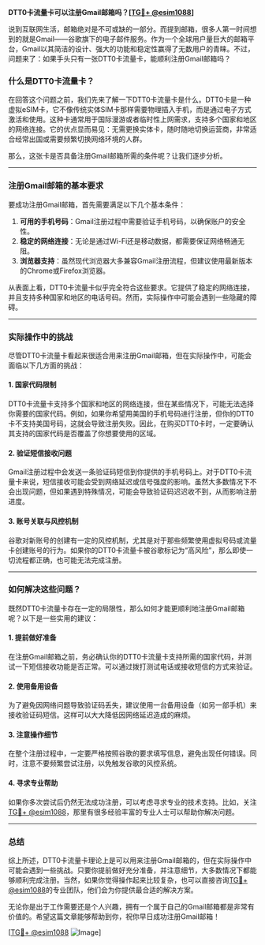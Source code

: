 **DTT0卡流量卡可以注册Gmail邮箱吗？[[TG💪+ @esim1088](https://t.me/s/esim1088)]**

说到互联网生活，邮箱绝对是不可或缺的一部分。而提到邮箱，很多人第一时间想到的就是Gmail——谷歌旗下的电子邮件服务。作为一个全球用户量巨大的邮箱平台，Gmail以其简洁的设计、强大的功能和稳定性赢得了无数用户的青睐。不过，问题来了：如果手头只有一张DTT0卡流量卡，能顺利注册Gmail邮箱吗？

### 什么是DTT0卡流量卡？

在回答这个问题之前，我们先来了解一下DTT0卡流量卡是什么。DTT0卡是一种虚拟eSIM卡，它不像传统实体SIM卡那样需要物理插入手机，而是通过电子方式激活和使用。这种卡通常用于国际漫游或者临时性上网需求，支持多个国家和地区的网络连接。它的优点显而易见：无需更换实体卡，随时随地切换运营商，非常适合经常出国或需要频繁切换网络环境的人群。

那么，这张卡是否具备注册Gmail邮箱所需的条件呢？让我们逐步分析。

---

### 注册Gmail邮箱的基本要求

要成功注册Gmail邮箱，首先需要满足以下几个基本条件：

1. **可用的手机号码**：Gmail注册过程中需要验证手机号码，以确保账户的安全性。
2. **稳定的网络连接**：无论是通过Wi-Fi还是移动数据，都需要保证网络畅通无阻。
3. **浏览器支持**：虽然现代浏览器大多兼容Gmail注册流程，但建议使用最新版本的Chrome或Firefox浏览器。

从表面上看，DTT0卡流量卡似乎完全符合这些要求。它提供了稳定的网络连接，并且支持多种国家和地区的电话号码。然而，实际操作中可能会遇到一些隐藏的障碍。

---

### 实际操作中的挑战

尽管DTT0卡流量卡看起来很适合用来注册Gmail邮箱，但在实际操作中，可能会面临以下几方面的挑战：

#### 1. 国家代码限制
DTT0卡流量卡支持多个国家和地区的网络连接，但在某些情况下，可能无法选择你需要的国家代码。例如，如果你希望用美国的手机号码进行注册，但你的DTT0卡不支持美国号码，这就会导致注册失败。因此，在购买DTT0卡时，一定要确认其支持的国家代码是否覆盖了你想要使用的区域。

#### 2. 验证短信接收问题
Gmail注册过程中会发送一条验证码短信到你提供的手机号码上。对于DTT0卡流量卡来说，短信接收可能会受到网络延迟或信号强度的影响。虽然大多数情况下不会出现问题，但如果遇到特殊情况，可能会导致验证码迟迟收不到，从而影响注册进度。

#### 3. 账号关联与风控机制
谷歌对新账号的创建有一定的风控机制，尤其是对于那些频繁使用虚拟号码或流量卡创建账号的行为。如果你的DTT0卡流量卡被谷歌标记为“高风险”，那么即使一切流程都正确，也可能无法完成注册。

---

### 如何解决这些问题？

既然DTT0卡流量卡存在一定的局限性，那么如何才能更顺利地注册Gmail邮箱呢？以下是一些实用的建议：

#### 1. 提前做好准备
在注册Gmail邮箱之前，务必确认你的DTT0卡流量卡支持所需的国家代码，并测试一下短信接收功能是否正常。可以通过拨打测试电话或接收短信的方式来验证。

#### 2. 使用备用设备
为了避免因网络问题导致验证码丢失，建议使用一台备用设备（如另一部手机）来接收验证码短信。这样可以大大降低因网络延迟造成的麻烦。

#### 3. 注意操作细节
在整个注册过程中，一定要严格按照谷歌的要求填写信息，避免出现任何错误。同时，注意不要频繁尝试注册，以免触发谷歌的风控系统。

#### 4. 寻求专业帮助
如果你多次尝试后仍然无法成功注册，可以考虑寻求专业的技术支持。比如，关注[TG💪+ @esim1088](https://t.me/s/esim1088)，那里有很多经验丰富的专业人士可以帮助你解决问题。

---

### 总结

综上所述，DTT0卡流量卡理论上是可以用来注册Gmail邮箱的，但在实际操作中可能会遇到一些挑战。只要你提前做好充分准备，并注意细节，大多数情况下都能够顺利完成注册。当然，如果你觉得操作起来比较复杂，也可以直接咨询[TG💪+ @esim1088](https://t.me/s/esim1088)的专业团队，他们会为你提供最合适的解决方案。

无论你是出于工作需要还是个人兴趣，拥有一个属于自己的Gmail邮箱都是非常有价值的。希望这篇文章能够帮助到你，祝你早日成功注册Gmail邮箱！

[[TG💪+ @esim1088](https://t.me/s/esim1088) ![Image](https://i.postimg.cc/4NQfJmqS/Snipaste-2025-05-13-00-14-12.png)]